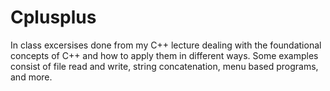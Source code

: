 # Cplusplus

In class excersises done from my C++ lecture dealing with the foundational concepts of C++ and how to apply them in different ways. Some examples consist of file read and write, string concatenation, menu based programs, and more.

